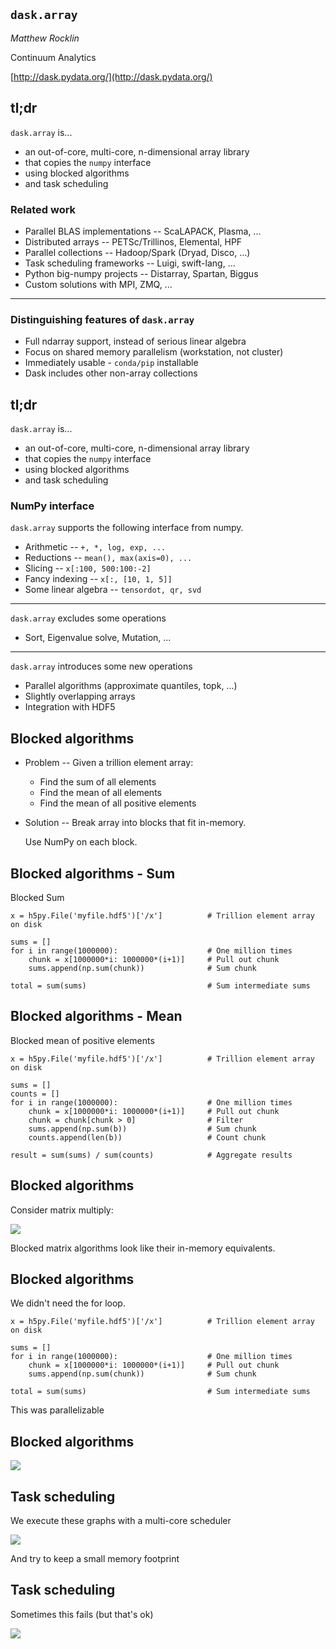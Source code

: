 
## `dask.array`

*Matthew Rocklin*

Continuum Analytics

[http://dask.pydata.org/](http://dask.pydata.org/)


## tl;dr

`dask.array` is...

*  an out-of-core, multi-core, n-dimensional array library
*  that copies the `numpy` interface
*  using blocked algorithms
*  and task scheduling


### Related work

*  Parallel BLAS implementations -- ScaLAPACK, Plasma, ...
*  Distributed arrays -- PETSc/Trillinos, Elemental, HPF
*  Parallel collections -- Hadoop/Spark (Dryad, Disco, ...)
*  Task scheduling frameworks -- Luigi, swift-lang, ...
*  Python big-numpy projects -- Distarray, Spartan, Biggus
*  Custom solutions with MPI, ZMQ, ...

<hr>

### Distinguishing features of `dask.array`

*  Full ndarray support, instead of serious linear algebra
*  Focus on shared memory parallelism (workstation, not cluster)
*  Immediately usable - `conda/pip` installable
*  Dask includes other non-array collections


## tl;dr

`dask.array` is...

*  an out-of-core, multi-core, n-dimensional array library
*  that copies the `numpy` interface
*  using blocked algorithms
*  and task scheduling


### NumPy interface

`dask.array` supports the following interface from numpy.

*  Arithmetic -- `+, *, log, exp, ...`
*  Reductions -- `mean(), max(axis=0), ...`
*  Slicing -- `x[:100, 500:100:-2]`
*  Fancy indexing -- `x[:, [10, 1, 5]]`
*  Some linear algebra -- `tensordot, qr, svd`

<hr>

`dask.array` excludes some operations

*  Sort, Eigenvalue solve, Mutation, ...

<hr>

`dask.array` introduces some new operations

*  Parallel algorithms (approximate quantiles, topk, ...)
*  Slightly overlapping arrays
*  Integration with HDF5



## Blocked algorithms

*  Problem -- Given a trillion element array:
    *  Find the sum of all elements
    *  Find the mean of all elements
    *  Find the mean of all positive elements
*   Solution -- Break array into blocks that fit in-memory.

    Use NumPy on each block.


## Blocked algorithms - Sum

Blocked Sum

    x = h5py.File('myfile.hdf5')['/x']          # Trillion element array on disk

    sums = []
    for i in range(1000000):                    # One million times
        chunk = x[1000000*i: 1000000*(i+1)]     # Pull out chunk
        sums.append(np.sum(chunk))              # Sum chunk

    total = sum(sums)                           # Sum intermediate sums


## Blocked algorithms - Mean

Blocked mean of positive elements

    x = h5py.File('myfile.hdf5')['/x']          # Trillion element array on disk

    sums = []
    counts = []
    for i in range(1000000):                    # One million times
        chunk = x[1000000*i: 1000000*(i+1)]     # Pull out chunk
        chunk = chunk[chunk > 0]                # Filter
        sums.append(np.sum(b))                  # Sum chunk
        counts.append(len(b))                   # Count chunk

    result = sum(sums) / sum(counts)            # Aggregate results


## Blocked algorithms

Consider matrix multiply:

<img src="images/Matrix_multiplication_diagram.svg.png">

Blocked matrix algorithms look like their in-memory equivalents.


## Blocked algorithms

We didn't need the for loop.

    x = h5py.File('myfile.hdf5')['/x']          # Trillion element array on disk

    sums = []
    for i in range(1000000):                    # One million times
        chunk = x[1000000*i: 1000000*(i+1)]     # Pull out chunk
        sums.append(np.sum(chunk))              # Sum chunk

    total = sum(sums)                           # Sum intermediate sums

This was parallelizable


## Blocked algorithms

<img src="images/dask_001.png">



## Task scheduling

We execute these graphs with a multi-core scheduler

<img src="images/embarrassing.gif">

And try to keep a small memory footprint


## Task scheduling

Sometimes this fails (but that's ok)

<img src="images/fail-case.gif">

